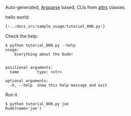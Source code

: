 Auto-generated, [Argparse](https://docs.python.org/3/library/argparse.html) based, 
CLIs from [attrs](https://www.attrs.org/en/stable/) classes.

hello world:
```Python 
{!../docs_src/sample_usage/tutorial_000.py!}
```

Check the help:
<div class="termy">

```console 
$ python tutorial_000.py --help
usage:
    Everything about the Dude!


positional arguments:
  name        type: <str>

optional arguments:
  -h, --help  show this help message and exit

```
</div>

Run it 
<div class="termy">

```console 
$ python tutorial_000.py joe
Dude(name='joe')
```
</div>

 